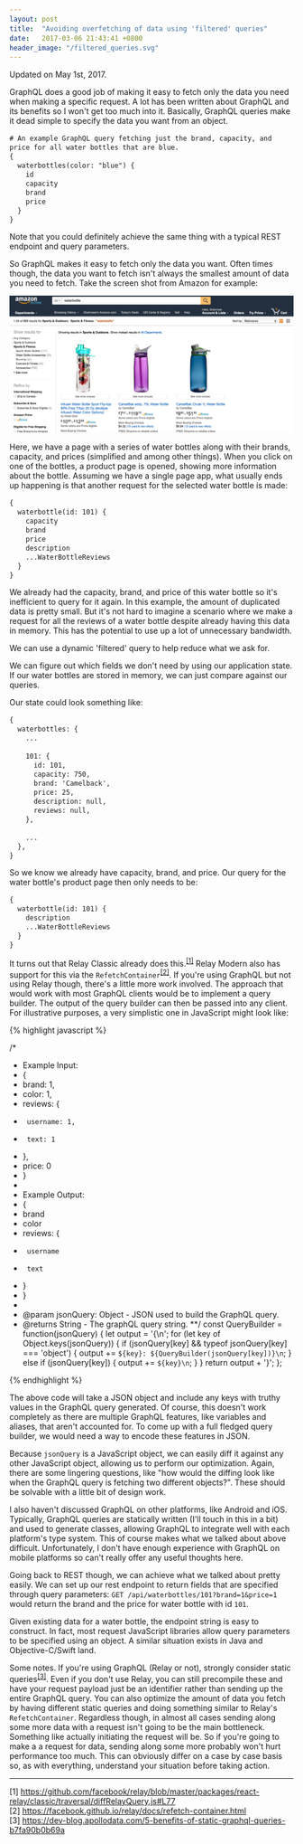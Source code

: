 ```yaml
---
layout: post
title:  "Avoiding overfetching of data using 'filtered' queries"
date:   2017-03-06 21:43:41 +0800
header_image: "/filtered_queries.svg"
---
```

Updated on May 1st, 2017.

GraphQL does a good job of making it easy to fetch only the data you need when making a specific request. A lot has been written about GraphQL and its benefits so I won't get too much into it. Basically, GraphQL queries make it dead simple to specify the data you want from an object.

```
# An example GraphQL query fetching just the brand, capacity, and price for all water bottles that are blue.
{
  waterbottles(color: "blue") {
    id
    capacity
    brand
    price
  }
}
```

Note that you could definitely achieve the same thing with a typical REST endpoint and query parameters.

So GraphQL makes it easy to fetch only the data you want. Often times though, the data you want to fetch isn't always the smallest amount of data you need to fetch. Take the screen shot from Amazon for example:

![Amazon water bottle search](/assets/img/avoid_overfetching_filtered_queries/waterbottle-amazon.png)

Here, we have a page with a series of water bottles along with their brands, capacity, and prices (simplified and among other things). When you click on one of the bottles, a product page is opened, showing more information about the bottle. Assuming we have a single page app, what usually ends up happening is that another request for the selected water bottle is made:

```
{
  waterbottle(id: 101) {
    capacity
    brand
    price
    description
    ...WaterBottleReviews
  }
}
```

We already had the capacity, brand, and price of this water bottle so it's inefficient to query for it again. In this example, the amount of duplicated data is pretty small. But it's not hard to imagine a scenario where we make a request for all the reviews of a water bottle despite already having this data in memory. This has the potential to use up a lot of unnecessary bandwidth.

We can use a dynamic 'filtered' query to help reduce what we ask for.

<!-- read more -->

We can figure out which fields we don't need by using our application state. If our water bottles are stored in memory, we can just compare against our queries.

Our state could look something like:

```
{
  waterbottles: {
    ...

    101: {
      id: 101,
      capacity: 750,
      brand: 'Camelback',
      price: 25,
      description: null,
      reviews: null,
    },

    ...
  },
}
```

So we know we already have capacity, brand, and price. Our query for the water bottle's product page then only needs to be:

```
{
  waterbottle(id: 101) {
    description
    ...WaterBottleReviews
  }
}
```

It turns out that Relay Classic already does this.<sup>[[1]](#citation-1)</sup> Relay Modern also has support for this via the `RefetchContainer`<sup>[[2]](#citation-2)</sup>. If you're using GraphQL but not using Relay though, there's a little more work involved. The approach that would work with most GraphQL clients would be to implement a query builder. The output of the query builder can then be passed into any client. For illustrative purposes, a very simplistic one in JavaScript might look like:

{% highlight javascript %}

/*
 * Example Input:
 * {
 *    brand: 1,
 *    color: 1,
 *    reviews: {
 *      username: 1,
 *      text: 1
 *    },
 *    price: 0
 * }
 *
 * Example Output:
 * {
 *    brand
 *    color
 *    reviews: {
 *      username
 *      text
 *    }
 * }
 *
 * @param jsonQuery: Object - JSON used to build the GraphQL query.
 * @returns String - The graphQL query string.
 **/
const QueryBuilder = function(jsonQuery) {
  let output = '{\n';
  for (let key of Object.keys(jsonQuery)) {
    if (jsonQuery[key] && typeof jsonQuery[key] === 'object') {
      output += `${key}: ${QueryBuilder(jsonQuery[key])}\n`;
    }
    else if (jsonQuery[key]) {
      output += `${key}\n`;
    }
  }
  return output + '}';
};

{% endhighlight %}

The above code will take a JSON object and include any keys with truthy values in the GraphQL query generated. Of course, this doesn't work completely as there are multiple GraphQL features, like variables and aliases, that aren't accounted for. To come up with a full fledged query builder, we would need a way to encode these features in JSON.

Because `jsonQuery` is a JavaScript object, we can easily diff it against any other JavaScript object, allowing us to perform our optimization. Again, there are some lingering questions, like "how would the diffing look like when the GraphQL query is fetching two different objects?". These should be solvable with a little bit of design work.

I also haven't discussed GraphQL on other platforms, like Android and iOS. Typically, GraphQL queries are statically written (I'll touch in this in a bit) and used to generate classes, allowing GraphQL to integrate well with each platform's type system. This of course makes what we talked about above difficult. Unfortunately, I don't have enough experience with GraphQL on mobile platforms so can't really offer any useful thoughts here.

Going back to REST though, we can achieve what we talked about pretty easily. We can set up our rest endpoint to return fields that are specified through query parameters: `GET /api/waterbottles/101?brand=1&price=1` would return the brand and the price for water bottle with id `101`.

Given existing data for a water bottle, the endpoint string is easy to construct. In fact, most request JavaScript libraries allow query parameters to be specified using an object. A similar situation exists in Java and Objective-C/Swift land.

Some notes. If you're using GraphQL (Relay or not), strongly consider static queries<sup>[[3]](#citation-3)</sup>. Even if you don't use Relay, you can still precompile these and have your request payload just be an identifier rather than sending up the entire GraphQL query. You can also optimize the amount of data you fetch by having different static queries and doing something similar to Relay's `RefetchContainer`. Regardless though, in almost all cases sending along some more data with a request isn't going to be the main bottleneck. Something like actually initiating the request will be. So if you're going to make a a request for data, sending along some more probably won't hurt performance too much. This can obviously differ on a case by case basis so, as with everything, understand your situation before taking action.

----

[1] <a name="citation-1" href="https://github.com/facebook/relay/blob/master/packages/react-relay/classic/traversal/diffRelayQuery.js#L77" target="_blank">https://github.com/facebook/relay/blob/master/packages/react-relay/classic/traversal/diffRelayQuery.js#L77</a><br />
[2] <a name="citation-2" href="https://facebook.github.io/relay/docs/refetch-container.html" target="_blank">https://facebook.github.io/relay/docs/refetch-container.html</a><br />
[3] <a name="citation-3" href="https://dev-blog.apollodata.com/5-benefits-of-static-graphql-queries-b7fa90b0b69a" target="_blank">https://dev-blog.apollodata.com/5-benefits-of-static-graphql-queries-b7fa90b0b69a</a><br />

